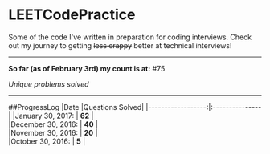 # LEETCodePractice
Some of the code I've written in preparation for coding interviews. Check out my journey to getting ~~less crappy~~ better at technical interviews!

___

**So far (as of February 3rd) my count is at:**
#75

*Unique problems solved*

___

##ProgressLog
|Date               |Questions Solved|
|------------------:|:---------------|
|January 30, 2017:  |  **62**        |   
|December 30, 2016: |  **40**        |  
|November 30, 2016: |  **20**        |   
|October 30, 2016:  |  **5**         |  
